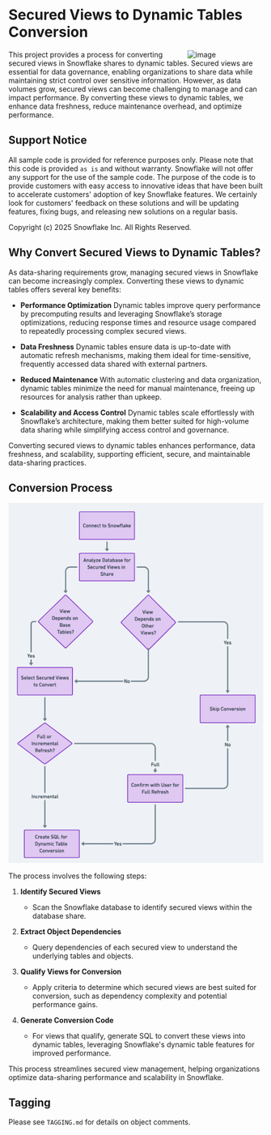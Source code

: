 # Secured Views to Dynamic Tables Conversion

<a href="https://emerging-solutions-toolbox.streamlit.app/">
    <img src="https://github.com/user-attachments/assets/aa206d11-1d86-4f32-8a6d-49fe9715b098" alt="image" width="150" align="right";">
</a>

This project provides a process for converting secured views in Snowflake shares to dynamic tables. Secured views are essential for data governance, enabling organizations to share data while maintaining strict control over sensitive information. However, as data volumes grow, secured views can become challenging to manage and can impact performance. By converting these views to dynamic tables, we enhance data freshness, reduce maintenance overhead, and optimize performance.

## Support Notice

All sample code is provided for reference purposes only. Please note that this code is
provided `as is` and without warranty. Snowflake will not offer any support for the use
of the sample code. The purpose of the code is to provide customers with easy access to
innovative ideas that have been built to accelerate customers' adoption of key
Snowflake features. We certainly look for customers' feedback on these solutions and
will be updating features, fixing bugs, and releasing new solutions on a regular basis.

Copyright (c) 2025 Snowflake Inc. All Rights Reserved.

## Why Convert Secured Views to Dynamic Tables?

As data-sharing requirements grow, managing secured views in Snowflake can become increasingly complex. Converting these views to dynamic tables offers several key benefits:

- **Performance Optimization**
  Dynamic tables improve query performance by precomputing results and leveraging Snowflake’s storage optimizations, reducing response times and resource usage compared to repeatedly processing complex secured views.

- **Data Freshness**
  Dynamic tables ensure data is up-to-date with automatic refresh mechanisms, making them ideal for time-sensitive, frequently accessed data shared with external partners.

- **Reduced Maintenance**
  With automatic clustering and data organization, dynamic tables minimize the need for manual maintenance, freeing up resources for analysis rather than upkeep.

- **Scalability and Access Control**
  Dynamic tables scale effortlessly with Snowflake’s architecture, making them better suited for high-volume data sharing while simplifying access control and governance.

Converting secured views to dynamic tables enhances performance, data freshness, and scalability, supporting efficient, secure, and maintainable data-sharing practices.

## Conversion Process

![flowchart](/helper-secure-views-to-dynamic-tables/secure_views_dt_conversion.png)

The process involves the following steps:

1. **Identify Secured Views**
   - Scan the Snowflake database to identify secured views within the database share.

2. **Extract Object Dependencies**
   - Query dependencies of each secured view to understand the underlying tables and objects.

3. **Qualify Views for Conversion**
   - Apply criteria to determine which secured views are best suited for conversion, such as dependency complexity and potential performance gains.

4. **Generate Conversion Code**
   - For views that qualify, generate SQL to convert these views into dynamic tables, leveraging Snowflake's dynamic table features for improved performance.

This process streamlines secured view management, helping organizations optimize data-sharing performance and scalability in Snowflake.

## Tagging

Please see `TAGGING.md` for details on object comments.
